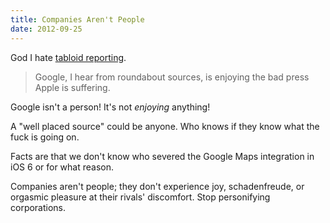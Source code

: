 ```yaml
---
title: Companies Aren't People
date: 2012-09-25
---
```



God I hate [tabloid reporting](http://www.guardian.co.uk/technology/blog/2012/sep/20/apple-google-maps-headache).

> Google, I hear from roundabout sources, is enjoying the bad press Apple is suffering.

Google isn't a person! It's not _enjoying_ anything!

A "well placed source" could be anyone. Who knows if they know what the fuck is going on.

Facts are that we don't know who severed the Google Maps integration in iOS 6 or for what reason.

Companies aren't people; they don't experience joy, schadenfreude, or orgasmic pleasure at their rivals' discomfort. Stop personifying corporations.


  